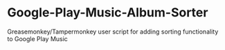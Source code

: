 Google-Play-Music-Album-Sorter
==============================

Greasemonkey/Tampermonkey user script for adding sorting functionality to Google Play Music
